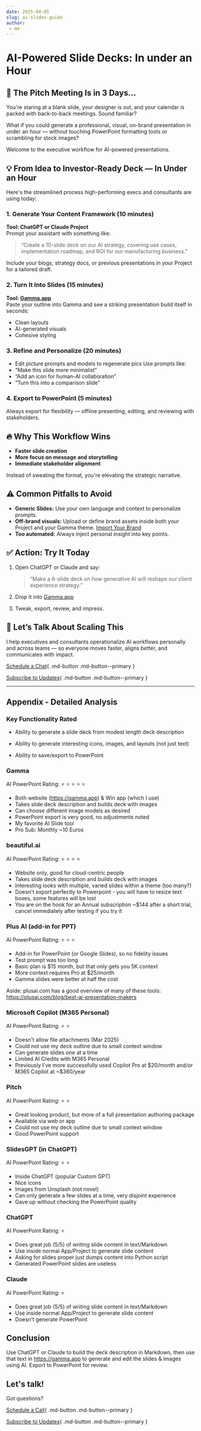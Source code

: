 ```yaml
---
date: 2025-04-05
slug: ai-slides-guide
author:
 - me
---
```


# AI-Powered Slide Decks: In under an Hour

## 🧠 The Pitch Meeting Is in 3 Days...

You're staring at a blank slide, your designer is out, and your calendar is packed with back-to-back meetings. Sound familiar?

What if you could generate a professional, visual, on-brand presentation in under an hour — without touching PowerPoint formatting tools or scrambling for stock images?


<!-- more -->

Welcome to the executive workflow for AI-powered presentations.

## 💡 From Idea to Investor-Ready Deck — In Under an Hour

Here's the streamlined process high-performing execs and consultants are using today:

### **1. Generate Your Content Framework (10 minutes)**  
**Tool: ChatGPT or Claude Project**  
Prompt your assistant with something like:  
> “Create a 10-slide deck on our AI strategy, covering use cases, implementation roadmap, and ROI for our manufacturing business.”

Include your blogs, strategy docs, or previous presentations in your Project for a tailored draft.

### **2. Turn It Into Slides (15 minutes)**  
**Tool: [Gamma.app](https://gamma.app)**  
Paste your outline into Gamma and see a striking presentation build itself in seconds:  
- Clean layouts  
- AI-generated visuals  
- Cohesive styling

### **3. Refine and Personalize (20 minutes)**  
- Edit picture prompts and models to regenerate pics
Use prompts like:  
- “Make this slide more minimalist”  
- “Add an icon for human-AI collaboration”  
- “Turn this into a comparison slide”

### **4. Export to PowerPoint (5 minutes)**  
Always export for flexibility — offline presenting, editing, and reviewing with stakeholders.

## 🔥 Why This Workflow Wins

- **Faster slide creation**
- **More focus on message and storytelling**
- **Immediate stakeholder alignment**

Instead of sweating the format, you're elevating the strategic narrative.

## ⚠️ Common Pitfalls to Avoid

- **Generic Slides:** Use your own language and context to personalize prompts.
- **Off-brand visuals:** Upload or define brand assets inside both your Project and your Gamma theme. [Import Your Brand](https://www.youtube.com/watch?v=Z6kd2HS7VxA)
- **Too automated:** Always inject personal insight into key points.

## ✅ Action: Try It Today

1. Open ChatGPT or Claude and say:  
   > “Make a 6-slide deck on how generative AI will reshape our client experience strategy.”

2. Drop it into [Gamma.app](https://gamma.app)

3. Tweak, export, review, and impress.

## 💬 Let’s Talk About Scaling This

I help executives and consultants operationalize AI workflows personally and across teams — so everyone moves faster, aligns better, and communicates with impact.

[Schedule a Chat](https://cal.com/ksferguson){ .md-button .md-button--primary }

[Subscribe to Updates](https://ksferguson.kit.com/4e9ab54dc9){ .md-button .md-button--primary }

---

## Appendix - Detailed Analysis

### Key Functionality Rated

- Ability to generate a slide deck from modest length deck description

- Ability to generate interesting icons, images, and layouts (not just text)

- Ability to save/export to PowerPoint

### Gamma

AI PowerPoint Rating: :star: :star: :star: :star: :star: 

- Both website (https://gamma.app) & Win app (which I use) 
- Takes slide deck description and builds deck with images
- Can choose different image models as desired
- PowerPoint export is very good, no adjustments noted
- My favorite AI Slide tool
- Pro Sub: Monthly ~10 Euros

### beautiful.ai

AI PowerPoint Rating: :star: :star: :star: :star:

- Website only, good for cloud-centric people 
- Takes slide deck description and builds deck with images
- Interesting looks with multiple, varied slides within a theme (too many?)
- Doesn't export perfectly to Powerpoint - you will have to resize text boxes, some features will be lost
- You are on the hook for an Annual subscription ~$144 after a short trial, cancel immediately after testing if you try it

### Plus AI (add-in for PPT)

AI PowerPoint Rating: :star: :star: :star:

- Add-in for PowerPoint (or Google Slides), so no fidelity issues
- Test prompt was too long
- Basic plan is $15 month, but that only gets you 5K context
- More context requires Pro at $25/month
- Gamma slides were better at half the cost

Aside: plusai.com has a good overview of many of these tools: https://plusai.com/blog/best-ai-presentation-makers

### Microsoft Copilot (M365 Personal)

AI PowerPoint Rating: :star: :star:

- Doesn't allow file attachments (Mar 2025)
- Could not use my deck outline due to small context window
- Can generate slides one at a time
- Limited AI Credits with M365 Personal 
- Previously I've more successfully used Copilot Pro at \$20/month and/or M365 Copilot at ~$360/year

### Pitch

AI PowerPoint Rating: :star: :star:

- Great looking product, but more of a full presentation authoring package
- Available via web or app
- Could not use my deck outline due to small context window
- Good PowerPoint support

### SlidesGPT (in ChatGPT)

AI PowerPoint Rating: :star: :star:

- Inside ChatGPT (popular Custom GPT)
- Nice icons
- Images from Unsplash (not novel)
- Can only generate a few slides at a time, very disjoint experience
- Gave up without checking the PowerPoint quality

### ChatGPT

AI PowerPoint Rating: :star:

- Does great job (5/5) of writing slide content in text/Markdown 
- Use inside normal App/Project to generate slide content
- Asking for slides proper just dumps content into Python script
- Generated PowerPoint slides are useless 

### Claude

AI PowerPoint Rating: :star:

- Does great job (5/5) of writing slide content in text/Markdown 
- Use inside normal App/Project to generate slide content
- Doesn't generate PowerPoint

## Conclusion

Use ChatGPT or Claude to build the deck description in Markdown, then use that text in https://gamma.app to generate and edit the slides & images using AI. Export to PowerPoint for review.


## Let's talk!

Got questions?

[Schedule a Call](https://cal.com/ksferguson){ .md-button .md-button--primary }


[Subscribe to Updates](https://ksferguson.kit.com/4e9ab54dc9){ .md-button .md-button--primary }

